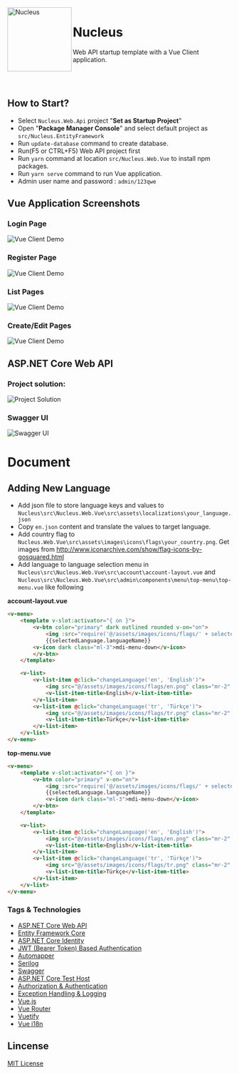 <img align="left" src="_images/Nucleus.png" alt="Nucleus" class="img-thumbnail" width="144" />

# Nucleus

Web API startup template with a Vue Client application.

<br/>
<br/>

## How to Start?

- Select `Nucleus.Web.Api` project "**Set as Startup Project**" 
- Open "**Package Manager Console**" and select default project as `src/Nucleus.EntityFramework`
- Run `update-database` command to create database.
- Run(F5 or CTRL+F5) Web API project first 
- Run `yarn` command at location `src/Nucleus.Web.Vue` to install npm packages.
- Run `yarn serve` command to run Vue application.
- Admin user name and password : `admin/123qwe`

## Vue Application Screenshots

### Login Page

<img src="_images/_login.png" alt="Vue Client Demo" class="img-thumbnail" />

### Register Page

<img src="_images/_register.png" alt="Vue Client Demo" class="img-thumbnail" />

### List Pages

<img src="_images/_users.png" alt="Vue Client Demo" class="img-thumbnail" />

### Create/Edit Pages

<img src="_images/_addUser.png" alt="Vue Client Demo" class="img-thumbnail" />

## ASP.NET Core Web API

### Project solution:

<img src="_images/project-solution.png" alt="Project Solution" class="img-thumbnail" />

### Swagger UI

<img src="_images/swagger-ui.png" alt="Swagger UI" class="img-thumbnail" />

# Document

## Adding New Language

- Add json file to store language keys and values to `Nucleus\src\Nucleus.Web.Vue\src\assets\localizations\your_language.json`
- Copy `en.json` content and translate the values to target language.
- Add country flag to `Nucleus.Web.Vue\src\assets\images\icons\flags\your_country.png`. Get images from http://www.iconarchive.com/show/flag-icons-by-gosquared.html
- Add language to language selection menu in `Nucleus\src\Nucleus.Web.Vue\src\account\account-layout.vue` and `Nucleus\src\Nucleus.Web.Vue\src\admin\components\menu\top-menu\top-menu.vue` like following

**account-layout.vue**

````html
<v-menu>
    <template v-slot:activator="{ on }">
        <v-btn color="primary" dark outlined rounded v-on="on">
            <img :src="require('@/assets/images/icons/flags/' + selectedLanguage.languageCode + '.png')" class="mr-2 ml-1" />
            {{selectedLanguage.languageName}}
        <v-icon dark class="ml-3">mdi-menu-down</v-icon>
        </v-btn>
    </template>

    <v-list>
        <v-list-item @click="changeLanguage('en', 'English')">
            <img src="@/assets/images/icons/flags/en.png" class="mr-2" />
            <v-list-item-title>English</v-list-item-title>
        </v-list-item>
        <v-list-item @click="changeLanguage('tr', 'Türkçe')">
            <img src="@/assets/images/icons/flags/tr.png" class="mr-2" />
            <v-list-item-title>Türkçe</v-list-item-title>
        </v-list-item>
    </v-list>
</v-menu>
````

**top-menu.vue**

````html
<v-menu>
    <template v-slot:activator="{ on }">
        <v-btn color="primary" v-on="on">
            <img :src="require('@/assets/images/icons/flags/' + selectedLanguage.languageCode + '.png')" class="mr-2 ml-1" />
            {{selectedLanguage.languageName}}
            <v-icon dark class="ml-3">mdi-menu-down</v-icon>
        </v-btn>
    </template>

    <v-list>
        <v-list-item @click="changeLanguage('en', 'English')">
            <img src="@/assets/images/icons/flags/en.png" class="mr-2" />
            <v-list-item-title>English</v-list-item-title>
        </v-list-item>
        <v-list-item @click="changeLanguage('tr', 'Türkçe')">
            <img src="@/assets/images/icons/flags/tr.png" class="mr-2" />
            <v-list-item-title>Türkçe</v-list-item-title>
        </v-list-item>
    </v-list>
</v-menu>
````

###

### Tags & Technologies

- [ASP.NET Core Web API](https://docs.microsoft.com/en-us/aspnet/core/web-api/?view=aspnetcore-2.1)
- [Entity Framework Core](https://docs.microsoft.com/en-us/ef/core/)
- [ASP.NET Core Identity](https://docs.microsoft.com/en-us/dotnet/api/microsoft.aspnetcore.identity?view=aspnetcore-2.1)
- [JWT (Bearer Token) Based Authentication](https://www.nuget.org/packages/Microsoft.AspNetCore.Authentication.JwtBearer/)
- [Automapper](https://automapper.org/)
- [Serilog](https://serilog.net/)
- [Swagger](https://swagger.io/)
- [ASP.NET Core Test Host](https://www.nuget.org/packages/Microsoft.AspNetCore.TestHost)
- [Authorization & Authentication](https://docs.microsoft.com/en-us/aspnet/core/security/?view=aspnetcore-2.1)
- [Exception Handling & Logging](https://docs.microsoft.com/en-us/aspnet/core/fundamentals/error-handling?view=aspnetcore-2.1)
- [Vue.js](https://vuejs.org/)
- [Vue Router](https://router.vuejs.org/)
- [Vuetify](https://vuetifyjs.com/en/)
- [Vue i18n](https://kazupon.github.io/vue-i18n/)

## Lincense

[MIT License](https://github.com/alirizaadiyahsi/Nucleus/blob/dev/LICENSE)
